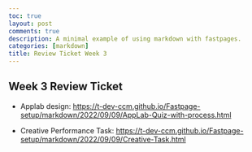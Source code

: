 ```yaml
---
toc: true
layout: post
comments: true
description: A minimal example of using markdown with fastpages.
categories: [markdown]
title: Review Ticket Week 3 
---
```


## Week 3 Review Ticket


- Applab design: https://t-dev-ccm.github.io/Fastpage-setup/markdown/2022/09/09/AppLab-Quiz-with-process.html

- Creative Performance Task: https://t-dev-ccm.github.io/Fastpage-setup/markdown/2022/09/09/Creative-Task.html